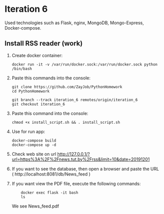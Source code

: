 # Iteration 6

Used technologies such as Flask, nginx, MongoDB, Mongo-Express, Docker-compose.

## Install RSS reader (work)
1. Create docker container:
    ```
    docker run -it -v /var/run/docker.sock:/var/run/docker.sock python /bin/bash
    ```
2. Paste this commands into the console:

    ```
    git clone https://github.com/ZayJob/PythonHomework
    cd PythonHomework
    
    git branch --track iteration_6 remotes/origin/iteration_6
    git checkout iteration_6
    ```

2. Paste this command into the console:

    ```
    chmod +x install_script.sh && . install_script.sh
    ```

3. Use for run app:
    ```
    docker-compose build
    docker-compose up -d
    ```
4. Check web site on url http://127.0.0.1/?url=https%3A%2F%2Fnews.tut.by%2Frss&limit=10&date=20191201 
5. If you want to see the database, then open a browser and paste the URL ( http://localhost:8081/db/News_feed )

6. If you want view the PDF file, execute the following commands:
    ```
        docker exec flask -it bash
        ls
    ```
    We see News_feed.pdf
